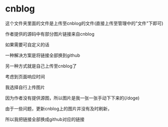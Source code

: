 # cnblog

这个文件夹里面的文件是上传至cnblog的文件(直接上传至管理中的"文件"下即可)

作者提供的源码中有部分图片链接来自cnblog

如果需要可自定义的话

一种解决方案是将链接全部换到github

另一种方式就是自己上传至cnblog了

考虑到页面响应时间

我选择自行上传图片

因为作者没有提供源图，所以图片是我一张一张手动下下来的(/doge)

由于一些问题，更新cnblog上的图片并没有及时刷新，

所以我把链接全部换成github对应的链接
